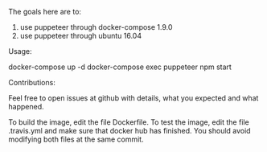 The goals here are to:

1. use puppeteer through docker-compose 1.9.0
2. use puppeteer through ubuntu 16.04

Usage:

docker-compose up -d
docker-compose exec puppeteer npm start 

Contributions:

Feel free to open issues at github with details, what you expected and what happened.

To build the image, edit the file Dockerfile. To test the image, edit the file .travis.yml and make sure that docker hub has finished. You should avoid modifying both files at the same commit.

